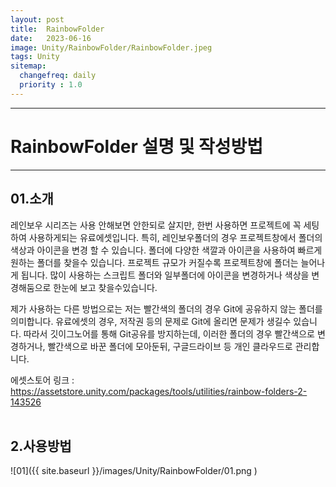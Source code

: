 ```yaml
---
layout: post
title:  RainbowFolder
date:   2023-06-16
image: Unity/RainbowFolder/RainbowFolder.jpeg
tags: Unity
sitemap:
  changefreq: daily
  priority : 1.0
---
```




---
# RainbowFolder 설명 및 작성방법
---

## 01.소개

레인보우 시리즈는 사용 안해보면 안한되로 살지만, 한번 사용하면 프로젝트에 꼭 세팅하여 사용하게되는 유료에셋입니다.
특히, 레인보우폴더의 경우 프로젝트창에서 폴더의 색상과 아이콘을 변경 할 수 있습니다.
폴더에 다양한 색깔과 아이콘을 사용하여 빠르게 원하는 폴더를 찾을수 있습니다.
프로젝트 규모가 커질수록 프로젝트창에 폴더는 늘어나게 됩니다. 많이 사용하는 스크립트 폴더와 일부폴더에 아이콘을 변경하거나
색상을 변경해둠으로 한눈에 보고 찾을수있습니다.

제가 사용하는 다른 방법으로는 저는 빨간색의 폴더의 경우 Git에 공유하지 않는 폴더를 의미합니다.
유료에셋의 경우, 저작권 등의 문제로 Git에 올리면 문제가 생길수 있습니다. 따라서 깃이그노어를 통해 Git공유를 방지하는데,
이러한 폴더의 경우 빨간색으로 변경하거나, 빨간색으로 바꾼 폴더에 모아둔뒤, 구글드라이브 등 개인 클라우드로 관리합니다.

에셋스토어 링크 : <https://assetstore.unity.com/packages/tools/utilities/rainbow-folders-2-143526>
<br><br>
## 2.사용방법
![01]({{ site.baseurl }}/images/Unity/RainbowFolder/01.png )
<br>